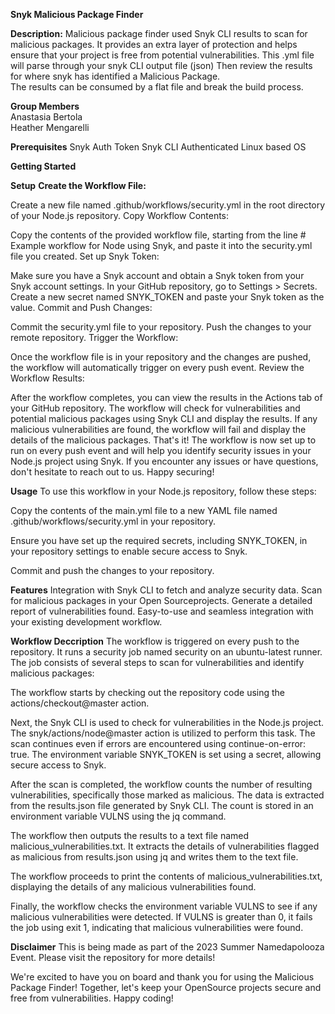 **Snyk Malicious Package Finder**

**Description:**
Malicious package finder used Snyk CLI results to scan for malicious packages. It provides an extra layer of protection and helps ensure that your project is free from potential vulnerabilities.
This .yml file will parse through your snyk CLI output file (json) Then review the results for where snyk has identified a Malicious Package.  
The results can be consumed by a flat file and break the build process. 


**Group Members** <br>
Anastasia Bertola <br>
Heather Mengarelli

**Prerequisites**
Snyk Auth Token
Snyk CLI Authenticated
Linux based OS 

**Getting Started**

**Setup**
**Create the Workflow File:**

Create a new file named .github/workflows/security.yml in the root directory of your Node.js repository.
Copy Workflow Contents:

Copy the contents of the provided workflow file, starting from the line # Example workflow for Node using Snyk, and paste it into the security.yml file you created.
Set up Snyk Token:

Make sure you have a Snyk account and obtain a Snyk token from your Snyk account settings.
In your GitHub repository, go to Settings > Secrets.
Create a new secret named SNYK_TOKEN and paste your Snyk token as the value.
Commit and Push Changes:

Commit the security.yml file to your repository.
Push the changes to your remote repository.
Trigger the Workflow:

Once the workflow file is in your repository and the changes are pushed, the workflow will automatically trigger on every push event.
Review the Workflow Results:

After the workflow completes, you can view the results in the Actions tab of your GitHub repository.
The workflow will check for vulnerabilities and potential malicious packages using Snyk CLI and display the results.
If any malicious vulnerabilities are found, the workflow will fail and display the details of the malicious packages.
That's it! The workflow is now set up to run on every push event and will help you identify security issues in your Node.js project using Snyk. If you encounter any issues or have questions, don't hesitate to reach out to us. Happy securing!

**Usage**
To use this workflow in your Node.js repository, follow these steps:

Copy the contents of the main.yml file to a new YAML file named .github/workflows/security.yml in your repository.

Ensure you have set up the required secrets, including SNYK_TOKEN, in your repository settings to enable secure access to Snyk.

Commit and push the changes to your repository.

**Features**
Integration with Snyk CLI to fetch and analyze security data.
Scan for malicious packages in your Open Sourceprojects.
Generate a detailed report of vulnerabilities found.
Easy-to-use and seamless integration with your existing development workflow.

**Workflow Deccription**
The workflow is triggered on every push to the repository. It runs a security job named security on an ubuntu-latest runner. The job consists of several steps to scan for vulnerabilities and identify malicious packages:

The workflow starts by checking out the repository code using the actions/checkout@master action.

Next, the Snyk CLI is used to check for vulnerabilities in the Node.js project. The snyk/actions/node@master action is utilized to perform this task. The scan continues even if errors are encountered using continue-on-error: true. The environment variable SNYK_TOKEN is set using a secret, allowing secure access to Snyk.

After the scan is completed, the workflow counts the number of resulting vulnerabilities, specifically those marked as malicious. The data is extracted from the results.json file generated by Snyk CLI. The count is stored in an environment variable VULNS using the jq command.

The workflow then outputs the results to a text file named malicious_vulnerabilities.txt. It extracts the details of vulnerabilities flagged as malicious from results.json using jq and writes them to the text file.

The workflow proceeds to print the contents of malicious_vulnerabilities.txt, displaying the details of any malicious vulnerabilities found.

Finally, the workflow checks the environment variable VULNS to see if any malicious vulnerabilities were detected. If VULNS is greater than 0, it fails the job using exit 1, indicating that malicious vulnerabilities were found.

**Disclaimer**
This is being made as part of the 2023 Summer Namedapolooza Event. Please visit the repository for more details!

We're excited to have you on board and thank you for using the Malicious Package Finder! 
Together, let's keep your OpenSource projects secure and free from vulnerabilities. Happy coding!

